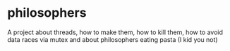 # philosophers

A project about threads, how to make them, how to kill them, how to avoid data races via mutex and about philosophers eating pasta (I kid you not)
